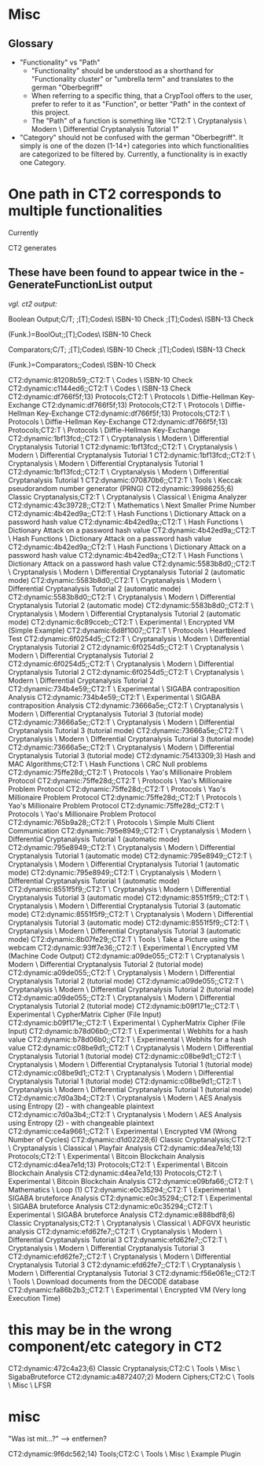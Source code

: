 # Misc

## Glossary

- "Functionality" vs "Path"
    - "Functionality" should be understood as a shorthand for "Functionality cluster" or "umbrella term" and translates to the german "Oberbegriff"
    - When referring to a specific thing, that a CrypTool offers to the user, prefer to refer to it as "Function", or better "Path" in the context of this project.
    - The "Path" of a function is something like "CT2:T \ Cryptanalysis \ Modern \ Differential Cryptanalysis Tutorial 1"
- "Category" should not be confused with the german "Oberbegriff". It simply is one of the dozen (1-14+) categories into which functionalities are categorized to be filtered by. Currently, a functionality is in exactly one Category.

# One path in CT2 corresponds to multiple functionalities

Currently

CT2 generates 

## These have been found to appear twice in the -GenerateFunctionList output

_vgl. ct2 output:_

Boolean Output;C/T;
;[T];Codes\ ISBN-10 Check
;[T];Codes\ ISBN-13 Check

(Funk.)=BoolOut;;[T];Codes\ ISBN-10 Check

Comparators;C/T;
;[T];Codes\ ISBN-10 Check
;[T];Codes\ ISBN-13 Check

(Funk.)=Comparators;;Codes\ ISBN-10 Check


CT2:dynamic:81208b59;<enter category here>;CT2:T \ Codes \ ISBN-10 Check
CT2:dynamic:c1144ed6;<enter category here>;CT2:T \ Codes \ ISBN-13 Check
CT2:dynamic:df766f5f;13) Protocols;CT2:T \ Protocols \ Diffie-Hellman Key-Exchange
CT2:dynamic:df766f5f;13) Protocols;CT2:T \ Protocols \ Diffie-Hellman Key-Exchange
CT2:dynamic:df766f5f;13) Protocols;CT2:T \ Protocols \ Diffie-Hellman Key-Exchange
CT2:dynamic:df766f5f;13) Protocols;CT2:T \ Protocols \ Diffie-Hellman Key-Exchange
CT2:dynamic:1bf13fcd;<enter category here>;CT2:T \ Cryptanalysis \ Modern \ Differential Cryptanalysis Tutorial 1
CT2:dynamic:1bf13fcd;<enter category here>;CT2:T \ Cryptanalysis \ Modern \ Differential Cryptanalysis Tutorial 1
CT2:dynamic:1bf13fcd;<enter category here>;CT2:T \ Cryptanalysis \ Modern \ Differential Cryptanalysis Tutorial 1
CT2:dynamic:1bf13fcd;<enter category here>;CT2:T \ Cryptanalysis \ Modern \ Differential Cryptanalysis Tutorial 1
CT2:dynamic:070870b6;<enter category here>;CT2:T \ Tools \ Keccak pseudorandom number generator (PRNG)
CT2:dynamic:39986255;6) Classic Cryptanalysis;CT2:T \ Cryptanalysis \ Classical \ Enigma Analyzer
CT2:dynamic:43c39728;<enter category here>;CT2:T \ Mathematics \ Next Smaller Prime Number
CT2:dynamic:4b42ed9a;<enter category here>;CT2:T \ Hash Functions \ Dictionary Attack on a password hash value
CT2:dynamic:4b42ed9a;<enter category here>;CT2:T \ Hash Functions \ Dictionary Attack on a password hash value
CT2:dynamic:4b42ed9a;<enter category here>;CT2:T \ Hash Functions \ Dictionary Attack on a password hash value
CT2:dynamic:4b42ed9a;<enter category here>;CT2:T \ Hash Functions \ Dictionary Attack on a password hash value
CT2:dynamic:4b42ed9a;<enter category here>;CT2:T \ Hash Functions \ Dictionary Attack on a password hash value
CT2:dynamic:5583b8d0;<enter category here>;CT2:T \ Cryptanalysis \ Modern \ Differential Cryptanalysis Tutorial 2 (automatic mode)
CT2:dynamic:5583b8d0;<enter category here>;CT2:T \ Cryptanalysis \ Modern \ Differential Cryptanalysis Tutorial 2 (automatic mode)
CT2:dynamic:5583b8d0;<enter category here>;CT2:T \ Cryptanalysis \ Modern \ Differential Cryptanalysis Tutorial 2 (automatic mode)
CT2:dynamic:5583b8d0;<enter category here>;CT2:T \ Cryptanalysis \ Modern \ Differential Cryptanalysis Tutorial 2 (automatic mode)
CT2:dynamic:6c89cceb;<enter category here>;CT2:T \ Experimental \ Encrypted VM (Simple Example)
CT2:dynamic:6d8f1007;<enter category here>;CT2:T \ Protocols \ Heartbleed Test
CT2:dynamic:6f0254d5;<enter category here>;CT2:T \ Cryptanalysis \ Modern \ Differential Cryptanalysis Tutorial 2
CT2:dynamic:6f0254d5;<enter category here>;CT2:T \ Cryptanalysis \ Modern \ Differential Cryptanalysis Tutorial 2
CT2:dynamic:6f0254d5;<enter category here>;CT2:T \ Cryptanalysis \ Modern \ Differential Cryptanalysis Tutorial 2
CT2:dynamic:6f0254d5;<enter category here>;CT2:T \ Cryptanalysis \ Modern \ Differential Cryptanalysis Tutorial 2
CT2:dynamic:734b4e59;<enter category here>;CT2:T \ Experimental \ SIGABA contraposition Analysis
CT2:dynamic:734b4e59;<enter category here>;CT2:T \ Experimental \ SIGABA contraposition Analysis
CT2:dynamic:73666a5e;<enter category here>;CT2:T \ Cryptanalysis \ Modern \ Differential Cryptanalysis Tutorial 3 (tutorial mode)
CT2:dynamic:73666a5e;<enter category here>;CT2:T \ Cryptanalysis \ Modern \ Differential Cryptanalysis Tutorial 3 (tutorial mode)
CT2:dynamic:73666a5e;<enter category here>;CT2:T \ Cryptanalysis \ Modern \ Differential Cryptanalysis Tutorial 3 (tutorial mode)
CT2:dynamic:73666a5e;<enter category here>;CT2:T \ Cryptanalysis \ Modern \ Differential Cryptanalysis Tutorial 3 (tutorial mode)
CT2:dynamic:75413309;3) Hash and MAC Algorithms;CT2:T \ Hash Functions \ CRC Null problems
CT2:dynamic:75ffe28d;<enter category here>;CT2:T \ Protocols \ Yao's Millionaire Problem Protocol
CT2:dynamic:75ffe28d;<enter category here>;CT2:T \ Protocols \ Yao's Millionaire Problem Protocol
CT2:dynamic:75ffe28d;<enter category here>;CT2:T \ Protocols \ Yao's Millionaire Problem Protocol
CT2:dynamic:75ffe28d;<enter category here>;CT2:T \ Protocols \ Yao's Millionaire Problem Protocol
CT2:dynamic:75ffe28d;<enter category here>;CT2:T \ Protocols \ Yao's Millionaire Problem Protocol
CT2:dynamic:765b9a28;<enter category here>;CT2:T \ Protocols \ Simple Multi Client Communication
CT2:dynamic:795e8949;<enter category here>;CT2:T \ Cryptanalysis \ Modern \ Differential Cryptanalysis Tutorial 1 (automatic mode)
CT2:dynamic:795e8949;<enter category here>;CT2:T \ Cryptanalysis \ Modern \ Differential Cryptanalysis Tutorial 1 (automatic mode)
CT2:dynamic:795e8949;<enter category here>;CT2:T \ Cryptanalysis \ Modern \ Differential Cryptanalysis Tutorial 1 (automatic mode)
CT2:dynamic:795e8949;<enter category here>;CT2:T \ Cryptanalysis \ Modern \ Differential Cryptanalysis Tutorial 1 (automatic mode)
CT2:dynamic:8551f5f9;<enter category here>;CT2:T \ Cryptanalysis \ Modern \ Differential Cryptanalysis Tutorial 3 (automatic mode)
CT2:dynamic:8551f5f9;<enter category here>;CT2:T \ Cryptanalysis \ Modern \ Differential Cryptanalysis Tutorial 3 (automatic mode)
CT2:dynamic:8551f5f9;<enter category here>;CT2:T \ Cryptanalysis \ Modern \ Differential Cryptanalysis Tutorial 3 (automatic mode)
CT2:dynamic:8551f5f9;<enter category here>;CT2:T \ Cryptanalysis \ Modern \ Differential Cryptanalysis Tutorial 3 (automatic mode)
CT2:dynamic:8b07fe29;<enter category here>;CT2:T \ Tools \ Take a Picture using the webcam
CT2:dynamic:93ff7e36;<enter category here>;CT2:T \ Experimental \ Encrypted VM (Machine Code Output)
CT2:dynamic:a09de055;<enter category here>;CT2:T \ Cryptanalysis \ Modern \ Differential Cryptanalysis Tutorial 2 (tutorial mode)
CT2:dynamic:a09de055;<enter category here>;CT2:T \ Cryptanalysis \ Modern \ Differential Cryptanalysis Tutorial 2 (tutorial mode)
CT2:dynamic:a09de055;<enter category here>;CT2:T \ Cryptanalysis \ Modern \ Differential Cryptanalysis Tutorial 2 (tutorial mode)
CT2:dynamic:a09de055;<enter category here>;CT2:T \ Cryptanalysis \ Modern \ Differential Cryptanalysis Tutorial 2 (tutorial mode)
CT2:dynamic:b09f171e;<enter category here>;CT2:T \ Experimental \ CypherMatrix Cipher (File Input)
CT2:dynamic:b09f171e;<enter category here>;CT2:T \ Experimental \ CypherMatrix Cipher (File Input)
CT2:dynamic:b78d06b0;<enter category here>;CT2:T \ Experimental \ Webhits for a hash value
CT2:dynamic:b78d06b0;<enter category here>;CT2:T \ Experimental \ Webhits for a hash value
CT2:dynamic:c08be9d1;<enter category here>;CT2:T \ Cryptanalysis \ Modern \ Differential Cryptanalysis Tutorial 1 (tutorial mode)
CT2:dynamic:c08be9d1;<enter category here>;CT2:T \ Cryptanalysis \ Modern \ Differential Cryptanalysis Tutorial 1 (tutorial mode)
CT2:dynamic:c08be9d1;<enter category here>;CT2:T \ Cryptanalysis \ Modern \ Differential Cryptanalysis Tutorial 1 (tutorial mode)
CT2:dynamic:c08be9d1;<enter category here>;CT2:T \ Cryptanalysis \ Modern \ Differential Cryptanalysis Tutorial 1 (tutorial mode)
CT2:dynamic:c7d0a3b4;<enter category here>;CT2:T \ Cryptanalysis \ Modern \ AES Analysis using Entropy (2) - with changeable plaintext
CT2:dynamic:c7d0a3b4;<enter category here>;CT2:T \ Cryptanalysis \ Modern \ AES Analysis using Entropy (2) - with changeable plaintext
CT2:dynamic:ce4a9661;<enter category here>;CT2:T \ Experimental \ Encrypted VM (Wrong Number of Cycles)
CT2:dynamic:d1d02228;6) Classic Cryptanalysis;CT2:T \ Cryptanalysis \ Classical \ Playfair Analysis
CT2:dynamic:d4ea7e1d;13) Protocols;CT2:T \ Experimental \ Bitcoin Blockchain Analysis
CT2:dynamic:d4ea7e1d;13) Protocols;CT2:T \ Experimental \ Bitcoin Blockchain Analysis
CT2:dynamic:d4ea7e1d;13) Protocols;CT2:T \ Experimental \ Bitcoin Blockchain Analysis
CT2:dynamic:e09bfa66;<enter category here>;CT2:T \ Mathematics \ Loop (1)
CT2:dynamic:e0c35294;<enter category here>;CT2:T \ Experimental \ SIGABA bruteforce Analysis
CT2:dynamic:e0c35294;<enter category here>;CT2:T \ Experimental \ SIGABA bruteforce Analysis
CT2:dynamic:e0c35294;<enter category here>;CT2:T \ Experimental \ SIGABA bruteforce Analysis
CT2:dynamic:e888bdf8;6) Classic Cryptanalysis;CT2:T \ Cryptanalysis \ Classical \ ADFGVX heuristic analysis
CT2:dynamic:efd62fe7;<enter category here>;CT2:T \ Cryptanalysis \ Modern \ Differential Cryptanalysis Tutorial 3
CT2:dynamic:efd62fe7;<enter category here>;CT2:T \ Cryptanalysis \ Modern \ Differential Cryptanalysis Tutorial 3
CT2:dynamic:efd62fe7;<enter category here>;CT2:T \ Cryptanalysis \ Modern \ Differential Cryptanalysis Tutorial 3
CT2:dynamic:efd62fe7;<enter category here>;CT2:T \ Cryptanalysis \ Modern \ Differential Cryptanalysis Tutorial 3
CT2:dynamic:f56e061e;<enter category here>;CT2:T \ Tools \ Download documents from the DECODE database
CT2:dynamic:fa86b2b3;<enter category here>;CT2:T \ Experimental \ Encrypted VM (Very long Execution Time)


# this may be in the wrong component/etc category in CT2

CT2:dynamic:472c4a23;6) Classic Cryptanalysis;CT2:C \ Tools \ Misc \ SigabaBruteforce
CT2:dynamic:a4872407;2) Modern Ciphers;CT2:C \ Tools \ Misc \ LFSR

# misc

"Was ist mit...?" --> entfernen?

CT2:dynamic:9f6dc562;14) Tools;CT2:C \ Tools \ Misc \ Example Plugin
